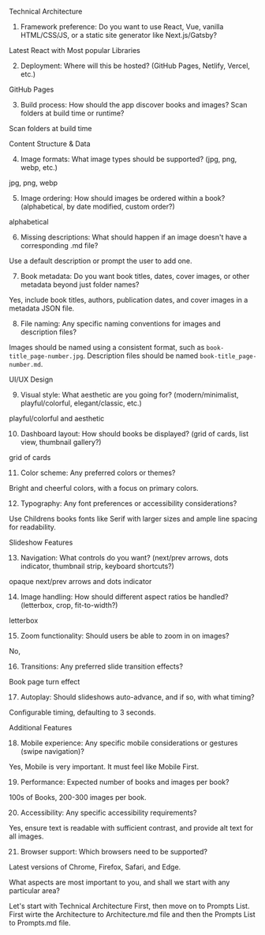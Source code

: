   Technical Architecture

  1. Framework preference: Do you want to use React, Vue, vanilla HTML/CSS/JS, or a static site generator like Next.js/Gatsby?
  
  Latest React with Most popular Libraries
  
  2. Deployment: Where will this be hosted? (GitHub Pages, Netlify, Vercel, etc.)

  GitHub Pages
  
  3. Build process: How should the app discover books and images? Scan folders at build time or runtime?

  Scan folders at build time

  Content Structure & Data

  4. Image formats: What image types should be supported? (jpg, png, webp, etc.)
  
  jpg, png, webp
  
  5. Image ordering: How should images be ordered within a book? (alphabetical, by date modified, custom order?)

  alphabetical

  6. Missing descriptions: What should happen if an image doesn't have a corresponding .md file?

  Use a default description or prompt the user to add one.

  7. Book metadata: Do you want book titles, dates, cover images, or other metadata beyond just folder names?

  Yes, include book titles, authors, publication dates, and cover images in a metadata JSON file.

  8. File naming: Any specific naming conventions for images and description files?

  Images should be named using a consistent format, such as `book-title_page-number.jpg`. Description files should be named `book-title_page-number.md`.

  UI/UX Design

  9. Visual style: What aesthetic are you going for? (modern/minimalist, playful/colorful, elegant/classic, etc.)

  playful/colorful and aesthetic

  10. Dashboard layout: How should books be displayed? (grid of cards, list view, thumbnail gallery?)

  grid of cards

  11. Color scheme: Any preferred colors or themes?

  Bright and cheerful colors, with a focus on primary colors.

  12. Typography: Any font preferences or accessibility considerations?

  Use Childrens books fonts like Serif with larger sizes and ample line spacing for readability.

  Slideshow Features

  13. Navigation: What controls do you want? (next/prev arrows, dots indicator, thumbnail strip, keyboard shortcuts?)

  opaque next/prev arrows and dots indicator

  14. Image handling: How should different aspect ratios be handled? (letterbox, crop, fit-to-width?)

  letterbox

  15. Zoom functionality: Should users be able to zoom in on images?

  No,
  
  16. Transitions: Any preferred slide transition effects?

  Book page turn effect

  17. Autoplay: Should slideshows auto-advance, and if so, with what timing?


  Configurable timing, defaulting to 3 seconds.

  Additional Features

  18. Mobile experience: Any specific mobile considerations or gestures (swipe navigation)?

  Yes, Mobile is very important. It must feel like Mobile First.
  
  19. Performance: Expected number of books and images per book?

  100s of Books, 200-300 images per book.

  20. Accessibility: Any specific accessibility requirements?

  Yes, ensure text is readable with sufficient contrast, and provide alt text for all images.

  21. Browser support: Which browsers need to be supported?

  Latest versions of Chrome, Firefox, Safari, and Edge.

  What aspects are most important to you, and shall we start with any particular area?

  Let's start with Technical Architecture First, then move on to Prompts List. First wirte the Architecture to Architecture.md file and then the Prompts List to Prompts.md file.